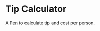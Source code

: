 # Tip Calculator

A [Pen](https://codepen.io/jugal13/pen/NQqVzg) to calculate tip and cost per person.